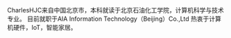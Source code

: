 CharlesHJC来自中国北京市，本科就读于北京石油化工学院，计算机科学与技术专业。
目前就职于AIA Information Technology（Beijing）Co.,Ltd
热衷于计算机硬件，IoT，智能家居。
